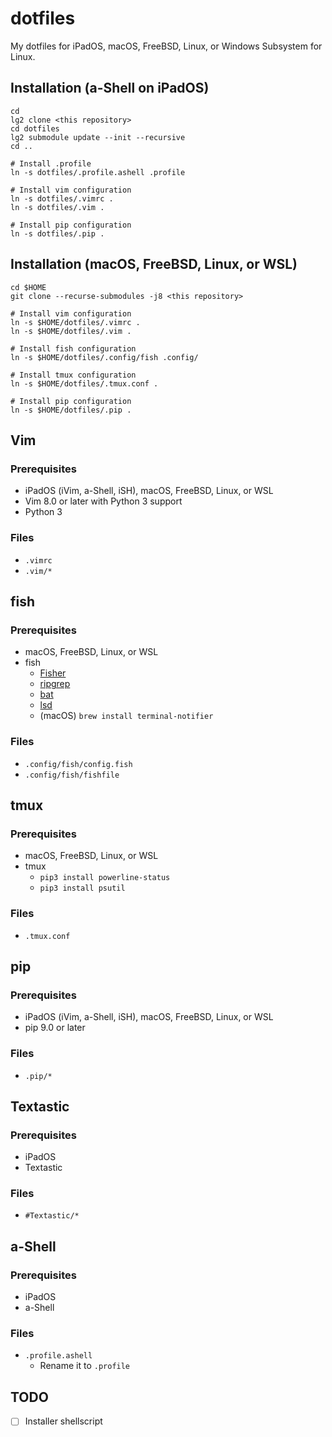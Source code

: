 # dotfiles

My dotfiles for iPadOS, macOS, FreeBSD, Linux, or Windows Subsystem for Linux.

## Installation (a-Shell on iPadOS)

```
cd
lg2 clone <this repository>
cd dotfiles
lg2 submodule update --init --recursive
cd ..

# Install .profile
ln -s dotfiles/.profile.ashell .profile

# Install vim configuration
ln -s dotfiles/.vimrc .
ln -s dotfiles/.vim .

# Install pip configuration
ln -s dotfiles/.pip .
```

## Installation (macOS, FreeBSD, Linux, or WSL)

```
cd $HOME
git clone --recurse-submodules -j8 <this repository>

# Install vim configuration
ln -s $HOME/dotfiles/.vimrc .
ln -s $HOME/dotfiles/.vim .

# Install fish configuration
ln -s $HOME/dotfiles/.config/fish .config/

# Install tmux configuration
ln -s $HOME/dotfiles/.tmux.conf .

# Install pip configuration
ln -s $HOME/dotfiles/.pip .
```

## Vim

### Prerequisites

- iPadOS (iVim, a-Shell, iSH), macOS, FreeBSD, Linux, or WSL
- Vim 8.0 or later with Python 3 support
- Python 3

### Files

- `.vimrc`
- `.vim/*`

## fish

### Prerequisites

- macOS, FreeBSD, Linux, or WSL
- fish
  - [Fisher](https://github.com/jorgebucaran/fisher)
  - [ripgrep](https://github.com/BurntSushi/ripgrep)
  - [bat](https://github.com/sharkdp/bat)
  - [lsd](https://github.com/Peltoche/lsd)
  - (macOS) `brew install terminal-notifier`

### Files

- `.config/fish/config.fish`
- `.config/fish/fishfile`

## tmux

### Prerequisites

- macOS, FreeBSD, Linux, or WSL
- tmux
  - `pip3 install powerline-status`
  - `pip3 install psutil`

### Files

- `.tmux.conf`

## pip

### Prerequisites

- iPadOS (iVim, a-Shell, iSH), macOS, FreeBSD, Linux, or WSL
- pip 9.0 or later

### Files

- `.pip/*`

## Textastic

### Prerequisites

- iPadOS
- Textastic

### Files

- `#Textastic/*`

## a-Shell

### Prerequisites

- iPadOS
- a-Shell

### Files

- `.profile.ashell`
  - Rename it to `.profile`

## TODO

- [ ] Installer shellscript
